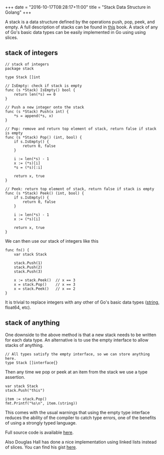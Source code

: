+++
date = "2016-10-17T08:28:17+11:00"
title = "Stack Data Structure in Golang"
+++

A stack is a data structure defined by the operations push, pop, peek, and
empty. A full description of stacks can be found in
[this](http://opendatastructures.org) book. A stack of any of Go's basic data
types can be easily implemented in Go using using slices.

<!--more-->

## stack of integers

```
// stack of integers
package stack

type Stack []int

// IsEmpty: check if stack is empty
func (s *Stack) IsEmpty() bool {
	return len(*s) == 0
}

// Push a new integer onto the stack
func (s *Stack) Push(x int) {
	*s = append(*s, x)
}

// Pop: remove and return top element of stack, return false if stack is empty
func (s *Stack) Pop() (int, bool) {
	if s.IsEmpty() {
		return 0, false
	}

	i := len(*s) - 1
	x := (*s)[i]
	*s = (*s)[:i]

	return x, true
}

// Peek: return top element of stack, return false if stack is empty
func (s *Stack) Peek() (int, bool) {
	if s.IsEmpty() {
		return 0, false
	}

	i := len(*s) - 1
	x := (*s)[i]

	return x, true
}
```

We can then use our stack of integers like this
```
func fn() {
    var stack Stack

    stack.Push(1)
    stack.Push(2)
    stack.Push(3)

    x := stack.Peek()  // x == 3
    x = stack.Pop()    // x == 3
    x = stack.Peek()   // x == 2
}
```

It is trivial to replace integers with any other of Go's basic data types
([string](https://github.com/tcharding/types/tree/master/stacks/string), float64, etc). 

## stack of anything

One downside to the above method is that a new stack needs to be written for
each data type. An alternative is to use the empty interface to allow stacks of
anything.

```
// All types satisfy the empty interface, so we can store anything here.
type Stack []interface{}
```

Then any time we pop or peek at an item from the stack we use a type
assertion.

```
var stack Stack
stack.Push("this")

item := stack.Pop()
fmt.Printf("%s\n", item.(string))
```

This comes with the usual warnings that using the empty type interface reduces
the ability of the compiler to catch type errors, one of the benefits of using a
strongly typed language.

Full source code is available [here](https://github.com/tcharding/types/tree/master/stacks).

Also Douglas Hall has done a nice implementation using linked lists instead of
slices. You can find his gist [here](https://gist.github.com/bemasher/1777766).


